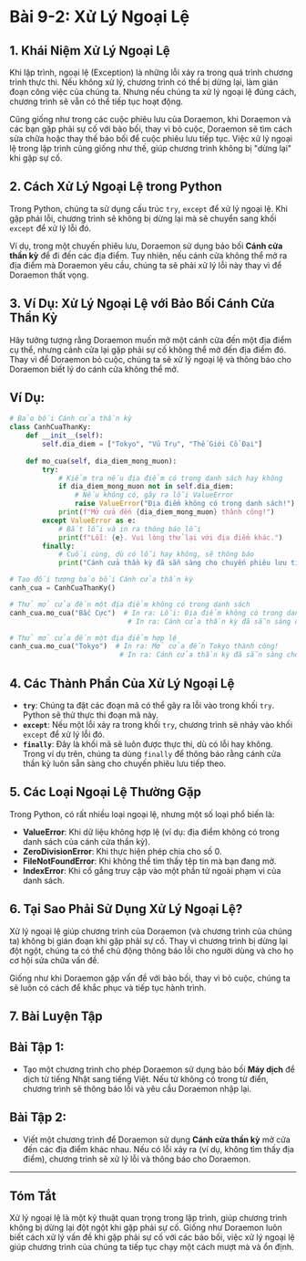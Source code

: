 # Bài 9-2: Xử Lý Ngoại Lệ 

## 1. Khái Niệm Xử Lý Ngoại Lệ

Khi lập trình, ngoại lệ (Exception) là những lỗi xảy ra trong quá trình chương trình thực thi. Nếu không xử lý, chương trình có thể bị dừng lại, làm gián đoạn công việc của chúng ta. Nhưng nếu chúng ta xử lý ngoại lệ đúng cách, chương trình sẽ vẫn có thể tiếp tục hoạt động.

Cũng giống như trong các cuộc phiêu lưu của Doraemon, khi Doraemon và các bạn gặp phải sự cố với bảo bối, thay vì bỏ cuộc, Doraemon sẽ tìm cách sửa chữa hoặc thay thế bảo bối để cuộc phiêu lưu tiếp tục. Việc xử lý ngoại lệ trong lập trình cũng giống như thế, giúp chương trình không bị "dừng lại" khi gặp sự cố.

## 2. Cách Xử Lý Ngoại Lệ trong Python

Trong Python, chúng ta sử dụng cấu trúc `try`, `except` để xử lý ngoại lệ. Khi gặp phải lỗi, chương trình sẽ không bị dừng lại mà sẽ chuyển sang khối `except` để xử lý lỗi đó.

Ví dụ, trong một chuyến phiêu lưu, Doraemon sử dụng bảo bối **Cánh cửa thần kỳ** để đi đến các địa điểm. Tuy nhiên, nếu cánh cửa không thể mở ra địa điểm mà Doraemon yêu cầu, chúng ta sẽ phải xử lý lỗi này thay vì để Doraemon thất vọng.

## 3. Ví Dụ: Xử Lý Ngoại Lệ với Bảo Bối Cánh Cửa Thần Kỳ

Hãy tưởng tượng rằng Doraemon muốn mở một cánh cửa đến một địa điểm cụ thể, nhưng cánh cửa lại gặp phải sự cố không thể mở đến địa điểm đó. Thay vì để Doraemon bỏ cuộc, chúng ta sẽ xử lý ngoại lệ và thông báo cho Doraemon biết lý do cánh cửa không thể mở.

## Ví Dụ:

```python
# Bảo bối Cánh cửa thần kỳ
class CanhCuaThanKy:
    def __init__(self):
        self.dia_diem = ["Tokyo", "Vũ Trụ", "Thế Giới Cổ Đại"]
        
    def mo_cua(self, dia_diem_mong_muon):
        try:
            # Kiểm tra nếu địa điểm có trong danh sách hay không
            if dia_diem_mong_muon not in self.dia_diem:
                # Nếu không có, gây ra lỗi ValueError
                raise ValueError("Địa điểm không có trong danh sách!")
            print(f"Mở cửa đến {dia_diem_mong_muon} thành công!")
        except ValueError as e:
            # Bắt lỗi và in ra thông báo lỗi
            print(f"Lỗi: {e}. Vui lòng thử lại với địa điểm khác.")
        finally:
            # Cuối cùng, dù có lỗi hay không, sẽ thông báo
            print("Cánh cửa thần kỳ đã sẵn sàng cho chuyến phiêu lưu tiếp theo.")

# Tạo đối tượng bảo bối Cánh cửa thần kỳ
canh_cua = CanhCuaThanKy()

# Thử mở cửa đến một địa điểm không có trong danh sách
canh_cua.mo_cua("Bắc Cực")  # In ra: Lỗi: Địa điểm không có trong danh sách! Vui lòng thử lại với địa điểm khác.
                             # In ra: Cánh cửa thần kỳ đã sẵn sàng cho chuyến phiêu lưu tiếp theo.

# Thử mở cửa đến một địa điểm hợp lệ
canh_cua.mo_cua("Tokyo")  # In ra: Mở cửa đến Tokyo thành công!
                           # In ra: Cánh cửa thần kỳ đã sẵn sàng cho chuyến phiêu lưu tiếp theo.
```

## 4. Các Thành Phần Của Xử Lý Ngoại Lệ

- **`try`**: Chúng ta đặt các đoạn mã có thể gây ra lỗi vào trong khối `try`. Python sẽ thử thực thi đoạn mã này.
- **`except`**: Nếu một lỗi xảy ra trong khối `try`, chương trình sẽ nhảy vào khối `except` để xử lý lỗi đó.
- **`finally`**: Đây là khối mã sẽ luôn được thực thi, dù có lỗi hay không. Trong ví dụ trên, chúng ta dùng `finally` để thông báo rằng cánh cửa thần kỳ luôn sẵn sàng cho chuyến phiêu lưu tiếp theo.

## 5. Các Loại Ngoại Lệ Thường Gặp

Trong Python, có rất nhiều loại ngoại lệ, nhưng một số loại phổ biến là:

- **ValueError**: Khi dữ liệu không hợp lệ (ví dụ: địa điểm không có trong danh sách của cánh cửa thần kỳ).
- **ZeroDivisionError**: Khi thực hiện phép chia cho số 0.
- **FileNotFoundError**: Khi không thể tìm thấy tệp tin mà bạn đang mở.
- **IndexError**: Khi cố gắng truy cập vào một phần tử ngoài phạm vi của danh sách.

## 6. Tại Sao Phải Sử Dụng Xử Lý Ngoại Lệ?

Xử lý ngoại lệ giúp chương trình của Doraemon (và chương trình của chúng ta) không bị gián đoạn khi gặp phải sự cố. Thay vì chương trình bị dừng lại đột ngột, chúng ta có thể chủ động thông báo lỗi cho người dùng và cho họ cơ hội sửa chữa vấn đề.

Giống như khi Doraemon gặp vấn đề với bảo bối, thay vì bỏ cuộc, chúng ta sẽ luôn có cách để khắc phục và tiếp tục hành trình.

## 7. Bài Luyện Tập

## Bài Tập 1:
- Tạo một chương trình cho phép Doraemon sử dụng bảo bối **Máy dịch** để dịch từ tiếng Nhật sang tiếng Việt. Nếu từ không có trong từ điển, chương trình sẽ thông báo lỗi và yêu cầu Doraemon nhập lại.

## Bài Tập 2:
- Viết một chương trình để Doraemon sử dụng **Cánh cửa thần kỳ** mở cửa đến các địa điểm khác nhau. Nếu có lỗi xảy ra (ví dụ, không tìm thấy địa điểm), chương trình sẽ xử lý lỗi và thông báo cho Doraemon.

---

## Tóm Tắt

Xử lý ngoại lệ là một kỹ thuật quan trọng trong lập trình, giúp chương trình không bị dừng lại đột ngột khi gặp phải sự cố. Giống như Doraemon luôn biết cách xử lý vấn đề khi gặp phải sự cố với các bảo bối, việc xử lý ngoại lệ giúp chương trình của chúng ta tiếp tục chạy một cách mượt mà và ổn định.